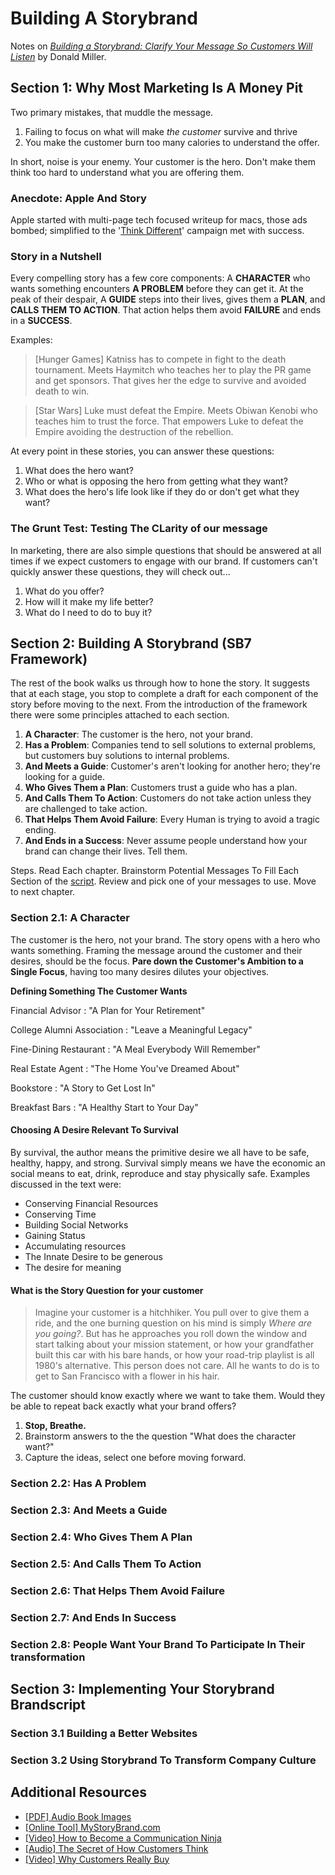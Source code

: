 # Building A Storybrand

Notes on [_Building a Storybrand: Clarify Your Message So Customers Will Listen_](https://buildingastorybrand.com/) by Donald Miller.

## Section 1: Why Most Marketing Is A Money Pit

Two primary mistakes, that muddle the message.

1. Failing to focus on what will make _the customer_ survive and thrive
2. You make the customer burn too many calories to understand the offer.

In short, noise is your enemy. Your customer is the hero. Don't make them think too hard to understand what you are offering them.

### Anecdote: Apple And Story

Apple started with multi-page tech focused writeup for macs, those ads bombed; simplified to the '[Think Different](https://en.wikipedia.org/wiki/Think_different)' campaign met with success.

### Story in a Nutshell

Every compelling story has a few core components:  A **CHARACTER** who wants something encounters **A PROBLEM** before they can get it.  At the peak of their despair, A **GUIDE** steps into their lives, gives them a **PLAN**, and **CALLS THEM TO ACTION**.  That action helps them avoid **FAILURE** and ends in a **SUCCESS**.

Examples:

> [Hunger Games] Katniss has to compete in fight to the death tournament.  Meets Haymitch who teaches her to play the PR game and get sponsors.  That gives her the edge to survive and avoided death to win.

> [Star Wars] Luke must defeat the Empire.  Meets Obiwan Kenobi who teaches him to trust the force.  That empowers Luke to defeat the Empire avoiding the destruction of the rebellion.

At every point in these stories, you can answer these questions:

1. What does the hero want?
2. Who or what is opposing the hero from getting what they want?
3. What does the hero's life look like if they do or don't get what they want?

### The Grunt Test: Testing The CLarity of our message

In marketing, there are also simple questions that should be answered at all times if we expect customers to engage with our brand.  If customers can't quickly answer these questions, they will check out...

1. What do you offer?
2. How will it make my life better?
3. What do I need to do to buy it?

## Section 2: Building A Storybrand (SB7 Framework)

The rest of the book walks us through how to hone the story.  It suggests that at each stage, you stop to complete a draft for each component of the story before moving to the next.  From the introduction of the framework there were some principles attached to each section.

1. **A Character**: The customer is the hero, not your brand.
2. **Has a Problem**: Companies tend to sell solutions to external problems, but customers buy solutions to internal problems.
3. **And Meets a Guide**: Customer's aren't looking for another hero; they're looking for a guide.
4. **Who Gives Them a Plan**: Customers trust a guide who has a plan.
5. **And Calls Them To Action**: Customers do not take action unless they are challenged to take action.
6. **That Helps Them Avoid Failure**: Every Human is trying to avoid a tragic ending.
7. **And Ends in a Success**: Never assume people understand how your brand can change their lives.  Tell them.

Steps.  Read Each chapter.  Brainstorm Potential Messages To Fill Each Section of the [script](./Building-a-StoryBrand-Audio-Book-Images.pdf).  Review and pick one of your messages to use.  Move to next chapter.

### Section 2.1: A Character

The customer is the hero, not your brand. The story opens with a hero who wants something.  Framing the message around the customer and their desires, should be the focus. **Pare down the Customer's Ambition to a Single Focus**, having too many desires dilutes your objectives.

**Defining Something The Customer Wants**

Financial Advisor
: "A Plan for Your Retirement"

College Alumni Association
: "Leave a Meaningful Legacy"

Fine-Dining Restaurant
: "A Meal Everybody Will Remember"

Real Estate Agent
: "The Home You've Dreamed About"

Bookstore
: "A Story to Get Lost In"

Breakfast Bars
: "A Healthy Start to Your Day"

#### Choosing A Desire Relevant To Survival

By survival, the author means the primitive desire we all have to be safe, healthy, happy, and strong.  Survival simply means we have the economic an social means to eat, drink, reproduce and stay physically safe.  Examples discussed in the text were:

- Conserving Financial Resources
- Conserving Time
- Building Social Networks
- Gaining Status
- Accumulating resources
- The Innate Desire to be generous
- The desire for meaning

#### What is the Story Question for your customer

> Imagine your customer is a hitchhiker.  You pull over to give them a ride, and the one burning question on his mind is simply _Where are you going?_.  But has he approaches you roll down the window and start talking about your mission statement, or how your grandfather built this car with his bare hands, or how your road-trip playlist is all 1980's alternative.  This person does not care.  All he wants to do is to get to San Francisco with a flower in his hair.

The customer should know exactly where we want to take them.  Would they be able to repeat back exactly what your brand offers?

1. **Stop, Breathe.**
2. Brainstorm answers to the the question "What does the character want?"
3. Capture the ideas, select one before moving forward.

### Section 2.2: Has A Problem

### Section 2.3: And Meets a Guide

### Section 2.4: Who Gives Them A Plan

### Section 2.5: And Calls Them To Action

### Section 2.6: That Helps Them Avoid Failure

### Section 2.7: And Ends In Success

### Section 2.8: People Want Your Brand To Participate In Their transformation

## Section 3: Implementing Your Storybrand Brandscript

### Section 3.1 Building a Better Websites

### Section 3.2 Using Storybrand To Transform Company Culture

## Additional Resources

- [[PDF] Audio Book Images](./Building-a-StoryBrand-Audio-Book-Images.pdf)
- [[Online Tool] MyStoryBrand.com](https://www.mystorybrand.com/)
- [[Video] How to Become a Communication Ninja](https://storybrand.com/how-to-become-a-communication-ninja-video/)
- [[Audio] The Secret of How Customers Think](https://storybrand.com/basb-pre-order-dl-video-audio-bonus/)
- [[Video] Why Customers Really Buy](https://storybrand.com/basb-pre-order-dl-video-audio-bonus/)
